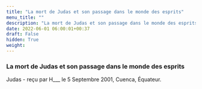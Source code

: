 ```yaml
---
title: "La mort de Judas et son passage dans le monde des esprits"
menu_title: ""
description: "La mort de Judas et son passage dans le monde des esprits"
date: 2022-06-01 06:00:01+00:37
draft: False
hidden: True
weight:
---
```

### La mort de Judas et son passage dans le monde des esprits

Judas - reçu par H___  le 5 Septembre 2001, Cuenca, Équateur.



